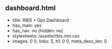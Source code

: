 ## dashboard.html
- title: RBIS • Ops Dashboard
- has_main: yes
- has_nav: no (hidden: no)
- stylesheets: /assets/rbis.min.css
- images: 0
0, links: 5, h1: 0
0, meta_desc_len: 0
